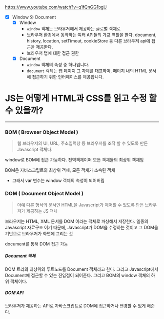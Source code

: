 https://www.youtube.com/watch?v=q1fQnGG1bgU

- [x] Window 와 Document
	- [x] Window
		- `window` 객체는 브라우저에서 제공하는 글로벌 객체로
		- 브라우저 환경에서 동작하는 여러 API들의 가교 역할을 한다. document, history, location, setTimout, cookieStore 등 다른 브라우저 api에 접근을 제공한다.
		- 브라우저 탭에 대한 접근 권한
	- [x] Document
		- `window` 객체의 속성 중 하나입니다.
		- `document` 객체는 웹 페이지 그 자체를 대표하며, 페이지 내의 HTML 문서에 접근하기 위한 인터페이스를 제공합니다.



# JS는 어떻게 HTML과 CSS를 읽고 수정 할 수 있을까?
---
### BOM ( Browser Object Model )
> 웹 브라우저의 UI, URL, 주소입력창 등 브라우저를 조작 할 수 있도록 만든 Javascript 객체다.

window로 BOM에 접근 가능하다.
전역객체이며 모든 객체들의 최상위 객체임 


BOM은 자바스크립트의 최상위 객체, 모든 객체가 소속된 객체
- 그래서 var 변수는 window 객체의 속성이 되어버림  


### DOM ( Document Object Model )

> 아예 다른 형식의 문서인 HTML을 Javascript가 제어할 수 있도록 만든 브라우저가 제공하는 JS 객체

브라우저는 HTML, XML 문서를 DOM 이라는 객체로 파싱해서 저장한다. 
일종의 Javascript 자료구조 이기 때문에, Javascript가 DOM을 수정하는 것이고
그 DOM을 기반으로 브라우저가 화면에 그리는 것

document를 통해 DOM 접근 가능 

##### Document 객체
DOM 트리의 최상위의 루트노드를 Document 객체라고 한다.
그리고 Javascript에서 Document에 접근할 수 있는 진입점이 되어준다.
그리고 BOM의 window 객체의 하위 객체이다. 

##### DOM API
브라우저가 제공하는 API로 자바스크립트로 DOM에 접근하거나 변경할 수 있게 해준다.



 
